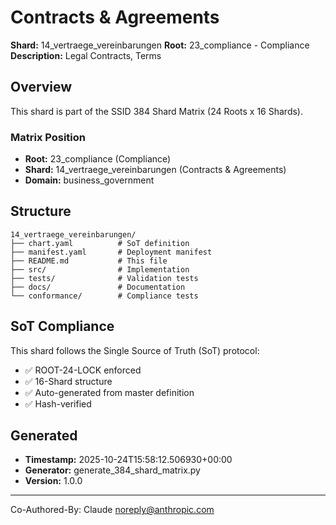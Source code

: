 # Contracts & Agreements

**Shard:** 14_vertraege_vereinbarungen
**Root:** 23_compliance - Compliance
**Description:** Legal Contracts, Terms

## Overview

This shard is part of the SSID 384 Shard Matrix (24 Roots x 16 Shards).

### Matrix Position
- **Root:** 23_compliance (Compliance)
- **Shard:** 14_vertraege_vereinbarungen (Contracts & Agreements)
- **Domain:** business_government

## Structure

```
14_vertraege_vereinbarungen/
├── chart.yaml          # SoT definition
├── manifest.yaml       # Deployment manifest
├── README.md           # This file
├── src/                # Implementation
├── tests/              # Validation tests
├── docs/               # Documentation
└── conformance/        # Compliance tests
```

## SoT Compliance

This shard follows the Single Source of Truth (SoT) protocol:
- ✅ ROOT-24-LOCK enforced
- ✅ 16-Shard structure
- ✅ Auto-generated from master definition
- ✅ Hash-verified

## Generated

- **Timestamp:** 2025-10-24T15:58:12.506930+00:00
- **Generator:** generate_384_shard_matrix.py
- **Version:** 1.0.0

---

Co-Authored-By: Claude <noreply@anthropic.com>
